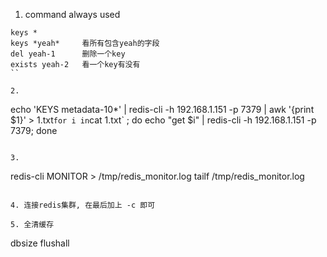 1. command always used
```
keys *
keys *yeah*		看所有包含yeah的字段
del yeah-1		删除一个key
exists yeah-2	看一个key有没有
``

2. 
```
echo 'KEYS metadata-10*' | redis-cli -h 192.168.1.151 -p 7379 | awk '{print $1}' > 1.txt`
for i in `cat 1.txt` ; do echo "get $i" | redis-cli -h 192.168.1.151 -p 7379; done
```

3. 
```
redis-cli MONITOR > /tmp/redis_monitor.log
tailf /tmp/redis_monitor.log
```

4. 连接redis集群, 在最后加上 -c 即可  

5. 全清缓存
```
dbsize
flushall
```
